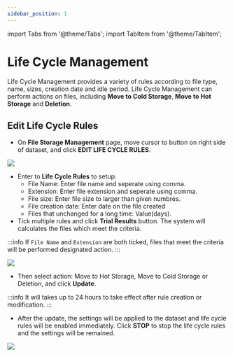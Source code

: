 ```yaml
---
sidebar_position: 1
---
```


import Tabs from '@theme/Tabs';
import TabItem from '@theme/TabItem';

# Life Cycle Management

Life Cycle Management provides a variety of rules according to file type, name, sizes, creation date and idle period. Life Cycle Management can perform actions on files, including **Move to Cold Storage**, **Move to Hot Storage** and **Deletion**.

## Edit Life Cycle Rules 
* On **File Storage Management** page, move cursor to <i class="fa fa-ellipsis-v fa-20" aria-hidden="true"></i> button on right side of dataset, and click **EDIT LIFE CYCLE RULES**.

![](https://cos.twcc.ai/SYS-MANUAL/uploads/upload_dceb595fc66961bb7ec5a0d8ed62d95d.png)

* Enter to **Life Cycle Rules** to setup:
    * File Name: Enter file name and seperate using comma.
    * Extension: Enter file extension and seperate using comma.
    * File size: Enter file size to larger than given numbres.
    * File creation date: Enter date on the file created
    * Files that unchanged for a long time: Value(days).
* Tick multiple rules and click **Trial Results** button. The system will calculates the files which meet the criteria.

:::info
If `File Name` and `Extension` are both ticked, files that meet the criteria will be performed designated action.
:::

![](https://cos.twcc.ai/SYS-MANUAL/uploads/upload_424fe8ad715c4a7199efe64f009c076d.png)


* Then select action: Move to Hot Storage, Move to Cold Storage or Deletion, and click **Update**.

:::info
It will takes up to 24 hours to take effect after rule creation or modification.
:::

* After the update, the settings will be applied to the dataset and life cycle rules will be enabled immediately. Click **STOP** to stop the life cycle rules and the settings will be remained.


![](https://cos.twcc.ai/SYS-MANUAL/uploads/upload_a439505a69374b15245e1077eb3eb7ab.png)